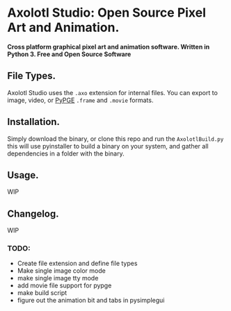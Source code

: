 # Axolotl Studio: Open Source Pixel Art and Animation.



**Cross platform graphical pixel art and animation software.
Written in Python 3.
Free and Open Source Software**

## File Types.

Axolotl Studio uses the `.axo` extension for internal files.
You can export to image, video, or [PyPGE]('https://github.com/AJ-Gonzalez/PyPGE') `.frame` and `.movie` formats.

## Installation.

Simply download the binary, or clone this repo and run the `AxolotlBuild.py` this will use pyinstaller to build a binary on your system, and gather all dependencies in a folder with the binary.

## Usage.

WIP

## Changelog.

WIP

### TODO:

* Create file extension and define file types
* Make single image color mode
* make single image tty mode
* add movie file support for pypge
* make build script
* figure out the animation bit and tabs in pysimplegui
